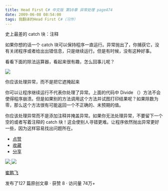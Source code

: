 ```yaml
---
title: Head First C# 中文版 第10章 异常处理 page474
date: 2009-06-08 08:54:00
tags: 我翻译的Head First C#（习作）
---
```

史上最差的  catch  块：注释

  

如果你想的话一个  catch  块可以保持程序一直运行。异常抛出了，你捕获它，没有关闭程序或者给出出错信息，只是继续运行。但是有时候，没有这种好事。

  

看看下面的除法运算器，看起来很有趣，怎么回事儿呢？

  

![](https://p-blog.csdn.net/images/p_blog_csdn_net/cuipengfei1/EntryImages/20090608/2009-06-08_08-43-14.jpg)

你应该处理异常，而不是把它遮掩起来

  

你可以让程序继续运行不代表你处理了异常。上面的代码中  Divide
（）方法不会使得程序崩溃。但是如果别的方法调用这个方法并试图打印结果呢？如果除数为零，那么这个方法很有可能返回一个不正确的、未预期的值。

  

你应该处理异常而不是添加注释并掩盖异常。如果你无法处理异常，不要留下一个空的或者写着注释的  catch
块！这会使别人寻错更难。让程序依然抛出异常更好一些，因为这样容易找出问题所在。

  

  * [ 点赞  ](javascript:;)
  * [ 收藏  ](javascript:;)
  * [ 分享 ](javascript:;)

[ ![](https://profile.csdnimg.cn/5/2/5/3_cuipengfei1)
![](https://g.csdnimg.cn/static/user-reg-year/1x/11.png)
](https://blog.csdn.net/cuipengfei1)

[ 崔鹏飞 ](https://blog.csdn.net/cuipengfei1)

发布了127 篇原创文章  ·  获赞 8  ·  访问量 74万+

